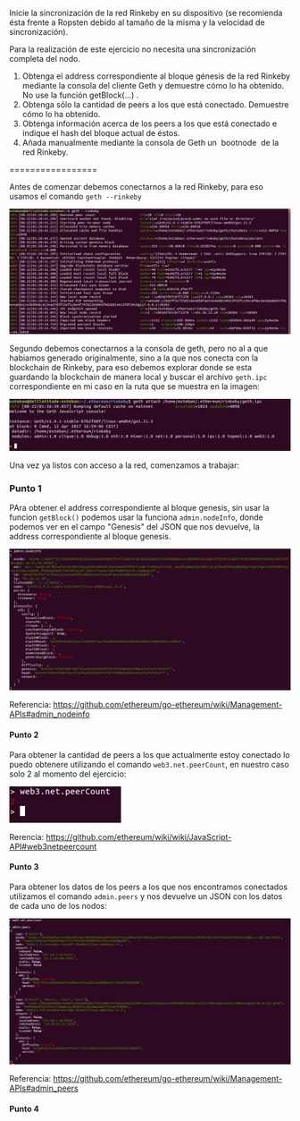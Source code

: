 




Inicie la sincronización de la red Rinkeby en su dispositivo (se recomienda ésta frente a Ropsten debido al tamaño de la misma y la velocidad de sincronización).

Para la realización de este ejercicio no necesita una sincronización completa del nodo.

1. Obtenga el address correspondiente al bloque génesis de la red Rinkeby mediante
la consola del cliente Geth y demuestre cómo lo ha obtenido. No use la función
getBlock(...)​ .
2. Obtenga sólo la cantidad de peers a los que está conectado. Demuestre cómo lo
ha obtenido.
3. Obtenga información acerca de los peers a los que está conectado e indique el
hash del bloque actual de éstos.
4. Añada manualmente mediante la consola de Geth un ​ bootnode ​ de la red Rinkeby.


=================

Antes de comenzar debemos conectarnos a la red Rinkeby, para eso usamos el comando `geth --rinkeby`

![geth rinkeby](https://github.com/egabete/DYD1/blob/master/Ejercicio_3/img/geth_rinkeby.png)

Segundo debemos conectarnos a la consola de geth, pero no al a que habiamos generado originalmente, sino a la que nos conecta con la blockchain de Rinkeby, para eso debemos explorar donde se esta guardando la blockchain de manera local y buscar el archivo `geth.ipc` correspondiente en mi caso en la ruta que se muestra en la imagen:

![geth rinkeby](https://github.com/egabete/DYD1/blob/master/Ejercicio_3/img/geth_ipc.png)

Una vez ya listos con acceso a la red, comenzamos a trabajar:

### Punto 1

PAra obtener el address correspondiente al bloque genesis, sin usar la funcion `getBlock()` podemos usar la funciona `admin.nodeInfo`, donde podemos ver en el campo "Genesis" del JSON que nos devuelve, la address correspondiente al bloque genesis.

![admin_nodeIndo](https://github.com/egabete/DYD1/blob/master/Ejercicio_3/img/admin_nodeInfo.png)

Referencia: https://github.com/ethereum/go-ethereum/wiki/Management-APIs#admin_nodeinfo

#### Punto 2

Para obtener la cantidad de peers a los que actualmente estoy conectado lo puedo obtenere utilizando el comando `web3.net.peerCount`, en nuestro caso solo 2 al momento del ejercicio: 

![web3_net_peer_count](https://github.com/egabete/DYD1/blob/master/Ejercicio_3/img/web3_net_peerCount.png)

Rerencia: https://github.com/ethereum/wiki/wiki/JavaScript-API#web3netpeercount

#### Punto 3

Para obtener los datos de los peers a los que nos encontramos conectados utilizamos el comando `admin.peers` y nos devuelve un JSON con los datos de cada uno de los nodos:

![admin_peers](https://github.com/egabete/DYD1/blob/master/Ejercicio_3/img/admin_peers.png)

Referencia: https://github.com/ethereum/go-ethereum/wiki/Management-APIs#admin_peers

#### Punto 4


